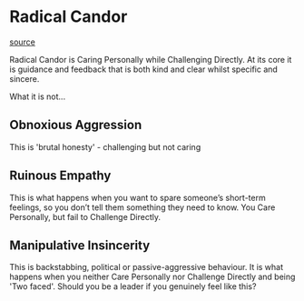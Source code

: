 # Radical Candor

[source](https://www.radicalcandor.com/our-approach/)

Radical Candor is Caring Personally while Challenging Directly. At its core it is guidance and feedback that is both kind and clear whilst specific and sincere.

What it is not...

## Obnoxious Aggression

This is 'brutal honesty' - challenging but not caring

## Ruinous Empathy

This is what happens when you want to spare someone’s short-term feelings, so you don’t tell them something they need to know. You Care Personally, but fail to Challenge Directly.

## Manipulative Insincerity

This is backstabbing, political or passive-aggressive behaviour. It is what happens when you neither Care Personally nor Challenge Directly and being 'Two faced'. Should you be a leader if you genuinely feel like this?
